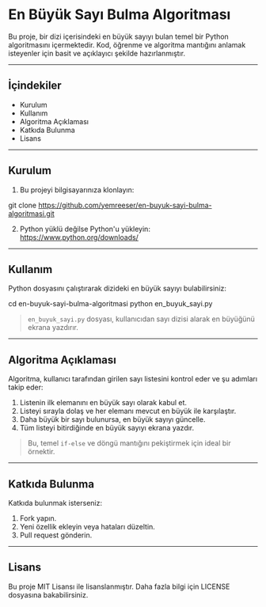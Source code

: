 # En Büyük Sayı Bulma Algoritması

Bu proje, bir dizi içerisindeki en büyük sayıyı bulan temel bir Python algoritmasını içermektedir. Kod, öğrenme ve algoritma mantığını anlamak isteyenler için basit ve açıklayıcı şekilde hazırlanmıştır.

---

## İçindekiler
- Kurulum
- Kullanım
- Algoritma Açıklaması
- Katkıda Bulunma
- Lisans

---

## Kurulum

1. Bu projeyi bilgisayarınıza klonlayın:

git clone https://github.com/yemreeser/en-buyuk-sayi-bulma-algoritmasi.git

2. Python yüklü değilse Python'u yükleyin: https://www.python.org/downloads/

---

## Kullanım

Python dosyasını çalıştırarak dizideki en büyük sayıyı bulabilirsiniz:

cd en-buyuk-sayi-bulma-algoritmasi
python en_buyuk_sayi.py

> `en_buyuk_sayi.py` dosyası, kullanıcıdan sayı dizisi alarak en büyüğünü ekrana yazdırır.

---

## Algoritma Açıklaması

Algoritma, kullanıcı tarafından girilen sayı listesini kontrol eder ve şu adımları takip eder:

1. Listenin ilk elemanını en büyük sayı olarak kabul et.
2. Listeyi sırayla dolaş ve her elemanı mevcut en büyük ile karşılaştır.
3. Daha büyük bir sayı bulunursa, en büyük sayıyı güncelle.
4. Tüm listeyi bitirdiğinde en büyük sayıyı ekrana yazdır.

> Bu, temel `if-else` ve döngü mantığını pekiştirmek için ideal bir örnektir.

---

## Katkıda Bulunma

Katkıda bulunmak isterseniz:

1. Fork yapın.
2. Yeni özellik ekleyin veya hataları düzeltin.
3. Pull request gönderin.

---

## Lisans

Bu proje MIT Lisansı ile lisanslanmıştır. Daha fazla bilgi için LICENSE dosyasına bakabilirsiniz.
